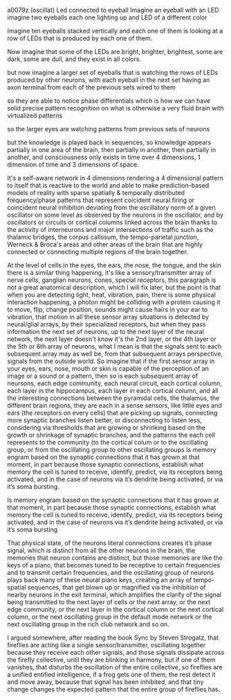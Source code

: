 a0079z
(oscillat) Led connected to eyeball
Imagine an eyeball with an LED
imagine two eyeballs each one lighting up and LED of a different color

Imagine ten eyeballs stacked vertically and each one of them is looking at a row of LEDs that is produced by each one of them.

Now imagine that some of the LEDs are bright, brighter, brightest, some are dark, some are dull, and they exist in all colors.

but now imagine a larger set of eyeballs that is watching the rows of LEDs produced by other neurons, with each eyeball in the next set having an axon terminal from each of the previous sets wired to them

so they are able to notice phase differentials 
which is how we can have solid precise pattern recognition on what is otherwise a very fluid brain with virtualized patterns

so the larger eyes are watching patterns from previous sets of neurons

but the knowledge is played back in sequences, so knowledge appears partially in one area of the brain, then partially in another, then partially in another, and consciousness only exists in time over 4 dimensions, 1 dimension of time and 3 dimensions of space.

It's a self-aware network in 4 dimensions rendering a 4 dimensional pattern to itself that is reactive to the world and able to make prediction-based models of reality with sparse spatially & temporally distributed frequency/phase patterns that represent coicident neural firing or coincident neural inhibition deviating from the oscillatory norm of a given oscillator on some level as observed by the neurons in the oscillator, and by oscillators or circuits or cortical columns linked across the brain thanks to the activity of interneurons and major intersections of traffic such as the thalamic bridges, the corpus callosum, the tempo-parietal junction, Werneck & Broca's areas and other areas of the brain that are highly connected or connecting multiple regions of the brain together.

At the level of cells in the eyes, the ears, the nose, the tongue, and the skin there is a similar thing happening, it's like a sensory/transmitter array of nerve cells, ganglian neurons, cones, special receptors, this paragraph is not a great anatomical description, which I will fix later, but the point is that when you are detecting light, heat, vibration, pain, there is some physical interaction happening, a photon might be colliding with a protein causing it to move, flip, change position, sounds might cause hairs in your ear to vibration, that motion in all these sensor array situations is detected by neural/glial arrays, by their specialized receptors, but when they pass information the next set of neurons, up to the next layer of the neural network, the next layer doesn't know it's the 2nd layer, or the 4th layer or the 5th or 6th array of neurons, what I mean is that the signals sent to each subsequent array may as well be, from that subsequent arrays perspective, signals from the outside world. So imagine that if the first sensor array in your eyes, ears, nose, mouth or skin is capable of the perception of an image or a sound or a pattern, then so is each subsequent array of neursons, each edge community, each neural circuit, each cortical column, each layer in the hippocampus, each layer in each cortical column, and all the interesting connections between the pyramidal cells, the thalamus, the different brain regions, they are each in a sense sensors, like little eyes and ears (the receptors on every cells) that are picking up signals, connecting more synaptic branches listen better, or disconnecting to listen less, considering via thresholds that are growing or shrinking based on the growth or shrinkage of synaptic branches, and the patterns the each cell represents to the community (to the cortical colum or to the oscillating group, or from the oscillating group to other oscillating groups Is memory engram based on the synaptic connections that it has grown at that moment, in part because those synaptic connections, establish what memory the cell is tuned to receive, identify, predict, via its receptors being activated, and in the case of neurons via it’s dendrite being activated, or via it’s soma bursting.

Is memory engram based on the synaptic connections that it has grown at that moment, in part because those synaptic connections, establish what memory the cell is tuned to receive, identify, predict, via its receptors being activated, and in the case of neurons via it’s dendrite being activated, or via it’s soma bursting

That physical state, of the neurons literal connections creates it’s phase signal, which is distinct from all the other neurons in the brain, the memories that neuron contains are distinct, but those memories are like the keys of a piano, that becomes tuned to be receptive to certain frequencies and to transmit certain frequencies, and the oscillating group of neurons plays back many of these neural piano keys, creating an array of tempo-spatial sequences, that get blown up or magnified via the inhibition of nearby neurons in the exit terminal, which amplifies the clarify of the signal being transmitted to the next layer of cells or the next array, or the next edge community, or the next layer in the cortical column or the next cortical column, or the next oscillating group in the default mode network or the next oscillating group in the rich club network and so on.

I argued somewhere, after reading the book Sync by Steven Strogatz, that fireflies are acting like a single sensor/transmitter, oscillating together because they receive each other signals, and those signals dissipate across the firefly collective, until they are blinking in harmony, but if one of them vanishes, that disturbs the oscillation of the entire collective, so fireflies are a unified entified intelligence, if a frog gets one of them, the rest detect it and move away, because that signal has been inhibited, and that tiny change changes the expected pattern that the entire group of fireflies has.
